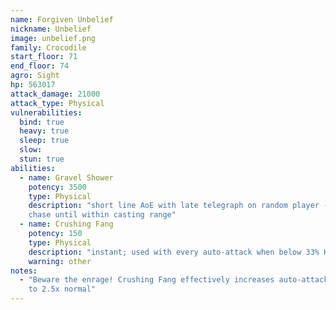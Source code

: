 ```yaml
---
name: Forgiven Unbelief
nickname: Unbelief
image: unbelief.png
family: Crocodile
start_floor: 71
end_floor: 74
agro: Sight
hp: 563017
attack_damage: 21000
attack_type: Physical
vulnerabilities:
  bind: true
  heavy: true
  sleep: true
  slow: 
  stun: true
abilities:
  - name: Gravel Shower
    potency: 3500
    type: Physical
    description: "short line AoE with late telegraph on random player - will
    chase until within casting range"
  - name: Crushing Fang
    potency: 150
    type: Physical
    description: "instant; used with every auto-attack when below 33% HP"
    warning: other
notes:
  - "Beware the enrage! Crushing Fang effectively increases auto-attack damage
    to 2.5x normal"
---
```

